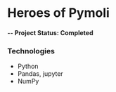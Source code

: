# Heroes of Pymoli

#### -- Project Status: Completed

### Technologies
* Python
* Pandas, jupyter
* NumPy